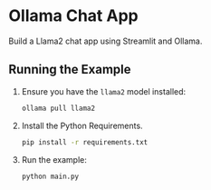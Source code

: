 # Ollama Chat App

Build a Llama2 chat app using Streamlit and Ollama.

## Running the Example

1. Ensure you have the `llama2` model installed:

   ```bash
   ollama pull llama2
   ```
2. Install the Python Requirements.

   ```bash
   pip install -r requirements.txt
   ```
3. Run the example:

   ```bash
   python main.py
   ```
